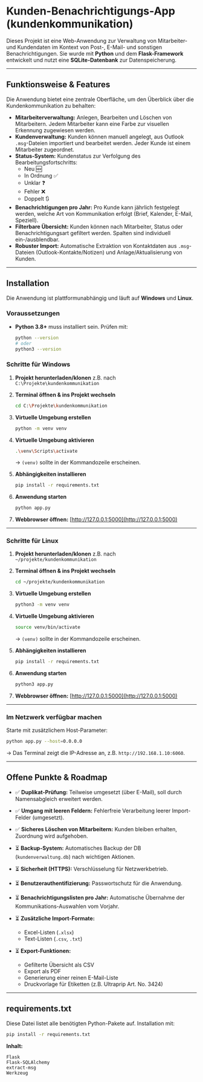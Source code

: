 # Kunden-Benachrichtigungs-App (kundenkommunikation)

Dieses Projekt ist eine Web-Anwendung zur Verwaltung von Mitarbeiter- und Kundendaten im Kontext von Post-, E-Mail- und sonstigen Benachrichtigungen.
Sie wurde mit **Python** und dem **Flask-Framework** entwickelt und nutzt eine **SQLite-Datenbank** zur Datenspeicherung.

---

## Funktionsweise & Features

Die Anwendung bietet eine zentrale Oberfläche, um den Überblick über die Kundenkommunikation zu behalten:

- **Mitarbeiterverwaltung:** Anlegen, Bearbeiten und Löschen von Mitarbeitern. Jedem Mitarbeiter kann eine Farbe zur visuellen Erkennung zugewiesen werden.
- **Kundenverwaltung:** Kunden können manuell angelegt, aus Outlook `.msg`-Dateien importiert und bearbeitet werden. Jeder Kunde ist einem Mitarbeiter zugeordnet.
- **Status-System:** Kundenstatus zur Verfolgung des Bearbeitungsfortschritts:
  - Neu 🆕
  - In Ordnung ✅
  - Unklar ❓
  - Fehler ❌
  - Doppelt 🔃
- **Benachrichtigungen pro Jahr:** Pro Kunde kann jährlich festgelegt werden, welche Art von Kommunikation erfolgt (Brief, Kalender, E-Mail, Speziell).
- **Filterbare Übersicht:** Kunden können nach Mitarbeiter, Status oder Benachrichtigungsart gefiltert werden. Spalten sind individuell ein-/ausblendbar.
- **Robuster Import:** Automatische Extraktion von Kontaktdaten aus `.msg`-Dateien (Outlook-Kontakte/Notizen) und Anlage/Aktualisierung von Kunden.

---

## Installation

Die Anwendung ist plattformunabhängig und läuft auf **Windows** und **Linux**.

### Voraussetzungen

- **Python 3.8+** muss installiert sein.
  Prüfen mit:

  ```bash
  python --version
  # oder
  python3 --version
  ```

### Schritte für Windows

1. **Projekt herunterladen/klonen**
   z.B. nach `C:\Projekte\kundenkommunikation`

2. **Terminal öffnen & ins Projekt wechseln**

   ```bash
   cd C:\Projekte\kundenkommunikation
   ```

3. **Virtuelle Umgebung erstellen**

   ```bash
   python -m venv venv
   ```

4. **Virtuelle Umgebung aktivieren**

   ```bash
   .\venv\Scripts\activate
   ```

   → `(venv)` sollte in der Kommandozeile erscheinen.

5. **Abhängigkeiten installieren**

   ```bash
   pip install -r requirements.txt
   ```

6. **Anwendung starten**

   ```bash
   python app.py
   ```

7. **Webbrowser öffnen:**
   [http://127.0.0.1:5000](http://127.0.0.1:5000)

---

### Schritte für Linux

1. **Projekt herunterladen/klonen**
   z.B. nach `~/projekte/kundenkommunikation`

2. **Terminal öffnen & ins Projekt wechseln**

   ```bash
   cd ~/projekte/kundenkommunikation
   ```

3. **Virtuelle Umgebung erstellen**

   ```bash
   python3 -m venv venv
   ```

4. **Virtuelle Umgebung aktivieren**

   ```bash
   source venv/bin/activate
   ```

   → `(venv)` sollte in der Kommandozeile erscheinen.

5. **Abhängigkeiten installieren**

   ```bash
   pip install -r requirements.txt
   ```

6. **Anwendung starten**

   ```bash
   python3 app.py
   ```

7. **Webbrowser öffnen:**
   [http://127.0.0.1:5000](http://127.0.0.1:5000)

---

### Im Netzwerk verfügbar machen

Starte mit zusätzlichem Host-Parameter:

```bash
python app.py --host=0.0.0.0
```

→ Das Terminal zeigt die IP-Adresse an, z.B. `http://192.168.1.10:6060`.

---

## Offene Punkte & Roadmap

- ✅ **Duplikat-Prüfung:** Teilweise umgesetzt (über E-Mail), soll durch Namensabgleich erweitert werden.
- ✅ **Umgang mit leeren Feldern:** Fehlerfreie Verarbeitung leerer Import-Felder (umgesetzt).
- ✅ **Sicheres Löschen von Mitarbeitern:** Kunden bleiben erhalten, Zuordnung wird aufgehoben.
- ⏳ **Backup-System:** Automatisches Backup der DB (`kundenverwaltung.db`) nach wichtigen Aktionen.
- ⏳ **Sicherheit (HTTPS):** Verschlüsselung für Netzwerkbetrieb.
- ⏳ **Benutzerauthentifizierung:** Passwortschutz für die Anwendung.
- ⏳ **Benachrichtigungslisten pro Jahr:** Automatische Übernahme der Kommunikations-Auswahlen vom Vorjahr.
- ⏳ **Zusätzliche Import-Formate:**

  - Excel-Listen (`.xlsx`)
  - Text-Listen (`.csv`, `.txt`)

- ⏳ **Export-Funktionen:**

  - Gefilterte Übersicht als CSV
  - Export als PDF
  - Generierung einer reinen E-Mail-Liste
  - Druckvorlage für Etiketten (z.B. Ultraprip Art. No. 3424)

---

## requirements.txt

Diese Datei listet alle benötigten Python-Pakete auf.
Installation mit:

```bash
pip install -r requirements.txt
```

**Inhalt:**

```plaintext
Flask
Flask-SQLAlchemy
extract-msg
Werkzeug
```
